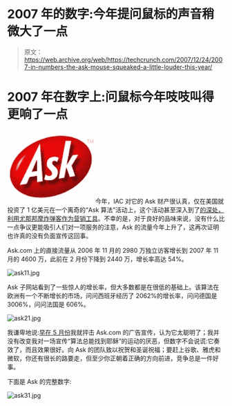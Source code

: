 # 2007 年的数字:今年提问鼠标的声音稍微大了一点 

> 原文：<https://web.archive.org/web/https://techcrunch.com/2007/12/24/2007-in-numbers-the-ask-mouse-squeaked-a-little-louder-this-year/>

# 2007 年在数字上:问鼠标今年吱吱叫得更响了一点

[![asklogo.jpg](img/045ca9d5a9ed035663a711c9b5102b8a.png)](https://web.archive.org/web/20221207213252/http://www.ask.com/) 今年，IAC 对它的 Ask 财产很认真，仅在美国就投资了 1 亿美元在一个离奇的“Ask 算法”活动上，这个活动甚至深入到了[的深处，利用尤那邦摩炸弹客作为营销工具](https://web.archive.org/web/20221207213252/http://www.beta.techcrunch.com/2007/05/29/the-algorithm-is-offensive/)。不幸的是，对于良好的品味来说，没有什么比一点争议更能吸引人们对一项服务的注意，Ask 的流量今年上升了，这再次证明也许真的没有负面宣传这回事。

Ask.com 上的直接流量从 2006 年 11 月的 2980 万独立访客增长到 2007 年 11 月的 4600 万，此前在 2 月份下降到 2440 万，增长率高达 54%。

![ask11.jpg](img/5aaeb458e55ad14d4816ae1c623db2b1.png)

Ask 子网站看到了一些惊人的增长率，但大多数都是在很低的基础上。该算法在欧洲有一个不断增长的市场，问问西班牙经历了 2062%的增长率，问问德国是 3006%，问问法国是 606%。

![ask21.jpg](img/82800af38912dc5bc010ba00f4c4b32c.png)

我谦卑地说:[早在 5 月份](https://web.archive.org/web/20221207213252/http://www.beta.techcrunch.com/2007/05/04/ask-is-the-algorithm-working/)我就抨击 Ask.com 的广告宣传，认为它太聪明了；我并没有改变我对一场宣传“算法总能找到耶稣”的运动的厌恶，但数字不会说谎:它奏效了，而且效果很好。向 Ask 的团队致以祝贺和圣诞祝福；要赶上谷歌、雅虎和微软，你还有很长的路要走，但至少你正朝着正确的方向前进，竞争总是一件好事。

下面是 Ask 的完整数字:

![ask31.jpg](img/d371469988113d81ceac67fc54970152.png)